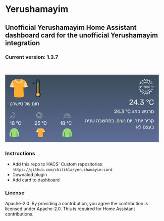 # Yerushamayim
## Unofficial Yerushamayim Home Assistant dashboard card for the unofficial Yerushamayim integration

### Current version: 1.3.7
<br/>

![screenshot](https://raw.githubusercontent.com/chilikla/yerushamayim/main/screenshot.png)

### Instructions
- Add this repo to HACS' Custom repositories: `https://github.com/chilikla/yerushamayim-card`
- Downalod plugin
- Add card to dashboard

### License
Apache-2.0. By providing a contribution, you agree the contribution is licensed under Apache-2.0. This is required for Home Assistant contributions.
